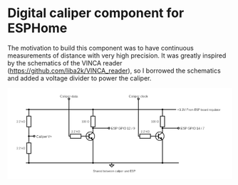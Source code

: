 # Digital caliper component for ESPHome

The motivation to build this component was to have continuous measurements of distance with very high precision. It was greatly inspired by the schematics of the VINCA reader (https://github.com/liba2k/VINCA_reader), so I borrowed the schematics and added a voltage divider to power the caliper.

![Circuit diagram](./assets/circuit.png)